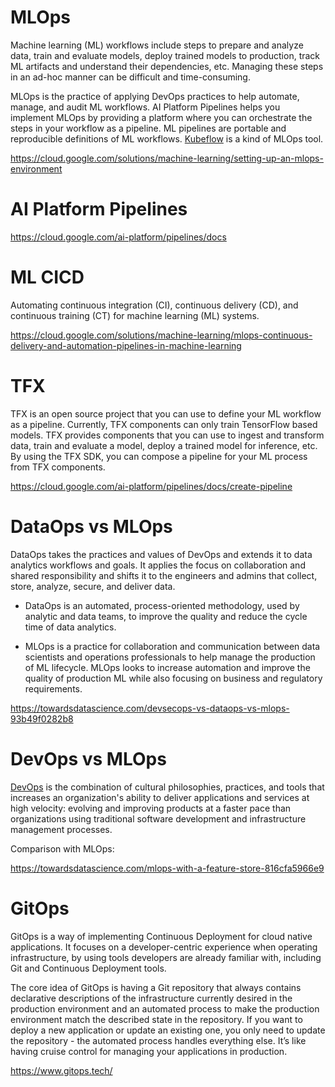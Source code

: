 # MLOps

Machine learning (ML) workflows include steps to prepare and analyze data, train and evaluate models, deploy trained models to production, track ML artifacts and understand their dependencies, etc. Managing these steps in an ad-hoc manner can be difficult and time-consuming.

MLOps is the practice of applying DevOps practices to help automate, manage, and audit ML workflows. AI Platform Pipelines helps you implement MLOps by providing a platform where you can orchestrate the steps in your workflow as a pipeline. ML pipelines are portable and reproducible definitions of ML workflows.  [Kubeflow](Kubeflow) is a kind of MLOps tool.

https://cloud.google.com/solutions/machine-learning/setting-up-an-mlops-environment


# AI  Platform  Pipelines 

https://cloud.google.com/ai-platform/pipelines/docs


# ML CICD

Automating continuous integration (CI), continuous delivery (CD), and continuous training (CT) for machine learning (ML) systems.

https://cloud.google.com/solutions/machine-learning/mlops-continuous-delivery-and-automation-pipelines-in-machine-learning

# TFX

TFX is an open source project that you can use to define your ML workflow as a pipeline. Currently, TFX components can only train TensorFlow based models. TFX provides components that you can use to ingest and transform data, train and evaluate a model, deploy a trained model for inference, etc. By using the TFX SDK, you can compose a pipeline for your ML process from TFX components.

https://cloud.google.com/ai-platform/pipelines/docs/create-pipeline

# DataOps vs MLOps


DataOps takes the practices and values of DevOps and extends it to data analytics workflows and goals. It applies the focus on collaboration and shared responsibility and shifts it to the engineers and admins that collect, store, analyze, secure, and deliver data.

* DataOps is an automated, process-oriented methodology, used by analytic and data teams, to improve the quality and reduce the cycle time of data analytics.

* MLOps is a practice for collaboration and communication between data scientists and operations professionals to help manage the production of ML lifecycle. MLOps looks to increase automation and improve the quality of production ML while also focusing on business and regulatory requirements.

https://towardsdatascience.com/devsecops-vs-dataops-vs-mlops-93b49f0282b8

# DevOps vs MLOps



[DevOps](DevOps)  is the combination of cultural philosophies, practices, and tools that increases an organization's ability to deliver applications and services at high velocity: evolving and improving products at a faster pace than organizations using traditional software development and infrastructure management processes.


Comparison with MLOps:

https://towardsdatascience.com/mlops-with-a-feature-store-816cfa5966e9

# GitOps

GitOps is a way of implementing Continuous Deployment for cloud native applications. It focuses on a developer-centric experience when operating infrastructure, by using tools developers are already familiar with, including Git and Continuous Deployment tools.

The core idea of GitOps is having a Git repository that always contains declarative descriptions of the infrastructure currently desired in the production environment and an automated process to make the production environment match the described state in the repository. If you want to deploy a new application or update an existing one, you only need to update the repository - the automated process handles everything else. It’s like having cruise control for managing your applications in production.

https://www.gitops.tech/


